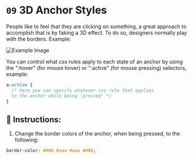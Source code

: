 # `09` 3D Anchor Styles

People like to feel that they are clicking on something, a great approach to accomplish that is by faking a 3D effect. To do so, designers normally play with the borders. Example:

![Example Image](https://github.com/4GeeksAcademy/css-tutorial-exercises-course/blob/master/.learn/assets/09-1.png?raw=true)

You can control what css rules apply to each state of an anchor by using the ":hover" (for mouse hover) or ":active" (for mouse pressing) selectors, example:

```css
a:active {
  /* here you can specify whatever css rule that applies
  to the anchor while being 'pressed' */
}
```

## 📝 Instructions:


1. Change the border colors of the anchor,
when being pressed, to the following:

```css
border-color: #000 #aaa #aaa #000;
```
